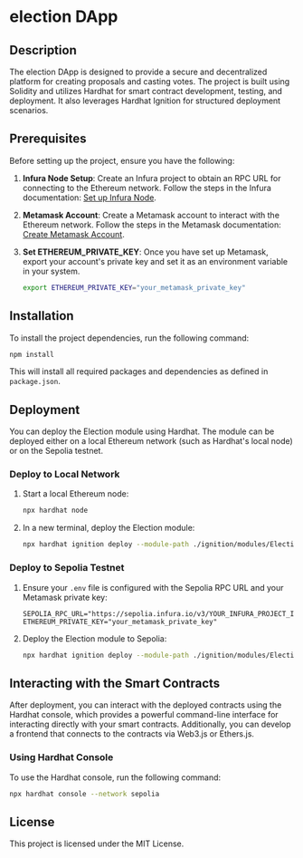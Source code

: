 
# election DApp

## Description

The election DApp is designed to provide a secure and decentralized platform for creating proposals and casting votes. The project is built using Solidity and utilizes Hardhat for smart contract development, testing, and deployment. It also leverages Hardhat Ignition for structured deployment scenarios.

## Prerequisites

Before setting up the project, ensure you have the following:

1. **Infura Node Setup**: Create an Infura project to obtain an RPC URL for connecting to the Ethereum network. Follow the steps in the Infura documentation: [Set up Infura Node](https://infura.io/docs).

2. **Metamask Account**: Create a Metamask account to interact with the Ethereum network. Follow the steps in the Metamask documentation: [Create Metamask Account](https://metamask.io/).

3. **Set ETHEREUM_PRIVATE_KEY**: Once you have set up Metamask, export your account's private key and set it as an environment variable in your system.
    ```bash
    export ETHEREUM_PRIVATE_KEY="your_metamask_private_key"
    ```

## Installation

To install the project dependencies, run the following command:

```bash
npm install
```

This will install all required packages and dependencies as defined in `package.json`.

## Deployment

You can deploy the Election module using Hardhat. The module can be deployed either on a local Ethereum network (such as Hardhat's local node) or on the Sepolia testnet.

### Deploy to Local Network

1. Start a local Ethereum node:

    ```bash
    npx hardhat node
    ```

2. In a new terminal, deploy the Election module:

    ```bash
    npx hardhat ignition deploy --module-path ./ignition/modules/Election.ts --network localhost
    ```

### Deploy to Sepolia Testnet

1. Ensure your `.env` file is configured with the Sepolia RPC URL and your Metamask private key:

    ```dotenv
    SEPOLIA_RPC_URL="https://sepolia.infura.io/v3/YOUR_INFURA_PROJECT_ID"
    ETHEREUM_PRIVATE_KEY="your_metamask_private_key"
    ```

2. Deploy the Election module to Sepolia:

    ```bash
    npx hardhat ignition deploy --module-path ./ignition/modules/Election.ts --network sepolia
    ```

## Interacting with the Smart Contracts

After deployment, you can interact with the deployed contracts using the Hardhat console, which provides a powerful command-line interface for interacting directly with your smart contracts. Additionally, you can develop a frontend that connects to the contracts via Web3.js or Ethers.js.

### Using Hardhat Console

To use the Hardhat console, run the following command:

```bash
npx hardhat console --network sepolia
```

## License

This project is licensed under the MIT License.
